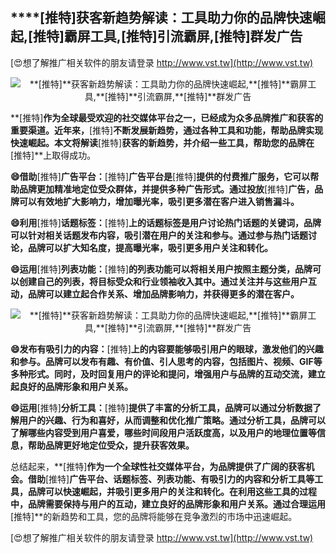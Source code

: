 ## ****[推特]**获客新趋势解读：工具助力你的品牌快速崛起,**[推特]**霸屏工具,**[推特]**引流霸屏,**[推特]**群发广告**

[😍想了解推广相关软件的朋友请登录 http://www.vst.tw](http://www.vst.tw)

 <center><img src="https://vst.tw/MP4/tuiguang/png/8.png" alt="**[推特]**获客新趋势解读：工具助力你的品牌快速崛起,**[推特]**霸屏工具,**[推特]**引流霸屏,**[推特]**群发广告"></center>

**[推特]**作为全球最受欢迎的社交媒体平台之一，已经成为众多品牌推广和获客的重要渠道。近年来，**[推特]**不断发展新趋势，通过各种工具和功能，帮助品牌实现快速崛起。本文将解读**[推特]**获客的新趋势，并介绍一些工具，帮助您的品牌在**[推特]**上取得成功。

**😄借助**[推特]**广告平台：**[推特]**广告平台是**[推特]**提供的付费推广服务，它可以帮助品牌更加精准地定位受众群体，并提供多种广告形式。通过投放**[推特]**广告，品牌可以有效地扩大影响力，增加曝光率，吸引更多潜在客户进入销售漏斗。**

**😄利用**[推特]**话题标签：**[推特]**上的话题标签是用户讨论热门话题的关键词，品牌可以针对相关话题发布内容，吸引潜在用户的关注和参与。通过参与热门话题讨论，品牌可以扩大知名度，提高曝光率，吸引更多用户关注和转化。**

**😄运用**[推特]**列表功能：**[推特]**的列表功能可以将相关用户按照主题分类，品牌可以创建自己的列表，将目标受众和行业领袖收入其中。通过关注并与这些用户互动，品牌可以建立起合作关系、增加品牌影响力，并获得更多的潜在客户。**

 <center><img src="https://vst.tw/MP4/tuiguang/png/1.png" alt="**[推特]**获客新趋势解读：工具助力你的品牌快速崛起,**[推特]**霸屏工具,**[推特]**引流霸屏,**[推特]**群发广告"></center>

**😄发布有吸引力的内容：**[推特]**上的内容要能够吸引用户的眼球，激发他们的兴趣和参与。品牌可以发布有趣、有价值、引人思考的内容，包括图片、视频、GIF等多种形式。同时，及时回复用户的评论和提问，增强用户与品牌的互动交流，建立起良好的品牌形象和用户关系。**

**😄运用**[推特]**分析工具：**[推特]**提供了丰富的分析工具，品牌可以通过分析数据了解用户的兴趣、行为和喜好，从而调整和优化推广策略。通过分析工具，品牌可以了解哪些内容受到用户喜爱，哪些时间段用户活跃度高，以及用户的地理位置等信息，帮助品牌更好地定位受众，提升获客效果。**

总结起来，**[推特]**作为一个全球性社交媒体平台，为品牌提供了广阔的获客机会。借助**[推特]**广告平台、话题标签、列表功能、有吸引力的内容和分析工具等工具，品牌可以快速崛起，并吸引更多用户的关注和转化。在利用这些工具的过程中，品牌需要保持与用户的互动，建立良好的品牌形象和用户关系。通过合理运用**[推特]**的新趋势和工具，您的品牌将能够在竞争激烈的市场中迅速崛起。

[😍想了解推广相关软件的朋友请登录 http://www.vst.tw](http://www.vst.tw)



